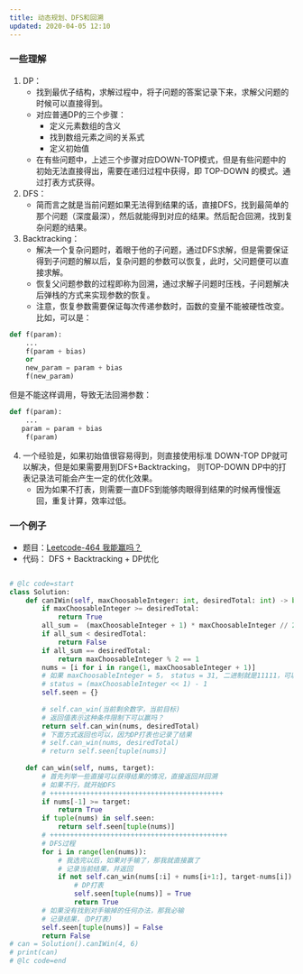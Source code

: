 ```yaml
---
title: 动态规划、DFS和回溯
updated: 2020-04-05 12:10
---
```


### 一些理解
1. DP：
    - 找到最优子结构，求解过程中，将子问题的答案记录下来，求解父问题的时候可以直接得到。
    - 对应普通DP的三个步骤：
        - 定义元素数组的含义
        - 找到数组元素之间的关系式
        - 定义初始值
    - 在有些问题中，上述三个步骤对应DOWN-TOP模式，但是有些问题中的初始无法直接得出，需要在递归过程中获得，即 TOP-DOWN 的模式。通过打表方式获得。
2. DFS：
    - 简而言之就是当前问题如果无法得到结果的话，直接DFS，找到最简单的那个问题（深度最深），然后就能得到对应的结果。然后配合回溯，找到复杂问题的结果。
3. Backtracking：
    - 解决一个复杂问题时，着眼于他的子问题，通过DFS求解，但是需要保证得到子问题的解以后，复杂问题的参数可以恢复，此时，父问题便可以直接求解。
    - 恢复父问题参数的过程即称为回溯，通过求解子问题时压栈，子问题解决后弹栈的方式来实现参数的恢复。
    - 注意，恢复参数需要保证每次传递参数时，函数的变量不能被硬性改变。比如，可以是：
```python
def f(param):
    ...
    f(param + bias)
    or
    new_param = param + bias
    f(new_param)
```
但是不能这样调用，导致无法回溯参数：
```python
def f(param):
    ...
   param = param + bias
    f(param)
```
4. 一个经验是，如果初始值很容易得到，则直接使用标准 DOWN-TOP DP就可以解决，但是如果需要用到DFS+Backtracking， 则TOP-DOWN DP中的打表记录法可能会产生一定的优化效果。
    - 因为如果不打表，则需要一直DFS到能够肉眼得到结果的时候再慢慢返回，重复计算，效率过低。
### 一个例子
- 题目：[Leetcode-464 我能赢吗？](https://leetcode-cn.com/problems/can-i-win/)
- 代码：
DFS + Backtracking + DP优化
```python

# @lc code=start
class Solution:
    def canIWin(self, maxChoosableInteger: int, desiredTotal: int) -> bool:
        if maxChoosableInteger >= desiredTotal:
            return True
        all_sum =  (maxChoosableInteger + 1) * maxChoosableInteger // 2
        if all_sum < desiredTotal:
            return False
        if all_sum == desiredTotal:
            return maxChoosableInteger % 2 == 1
        nums = [i for i in range(1, maxChoosableInteger + 1)]
        # 如果 maxChoosableInteger = 5， status = 31, 二进制就是11111，可以表示5个数的被选状态
        # status = (maxChoosableInteger << 1) - 1
        self.seen = {}
        
        # self.can_win(当前剩余数字，当前目标)
        # 返回值表示这种条件限制下可以赢吗？
        return self.can_win(nums, desiredTotal)
        # 下面方式返回也可以，因为DP打表也记录了结果
        # self.can_win(nums, desiredTotal)
        # return self.seen[tuple(nums)]
    
    def can_win(self, nums, target):
        # 首先列举一些直接可以获得结果的情况，直接返回并回溯
        # 如果不行，就开始DFS
        # +++++++++++++++++++++++++++++++++++++++++++
        if nums[-1] >= target:
            return True 
        if tuple(nums) in self.seen:
            return self.seen[tuple(nums)]
        # ++++++++++++++++++++++++++++++++++++++++++++
        # DFS过程
        for i in range(len(nums)):
            # 我选完以后，如果对手输了，那我就直接赢了
            # 记录当前结果，并返回
            if not self.can_win(nums[:i] + nums[i+1:], target-nums[i]):
                # DP打表
                self.seen[tuple(nums)] = True 
                return True
        # 如果没有找到对手输掉的任何办法，那我必输
        # 记录结果，（DP打表）
        self.seen[tuple(nums)] = False 
        return False
# can = Solution().canIWin(4, 6)
# print(can)
# @lc code=end
```